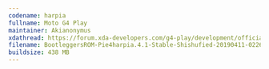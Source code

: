 ```yaml
---
codename: harpia
fullname: Moto G4 Play
maintainer: Akianonymus
xdathread: https://forum.xda-developers.com/g4-play/development/official-bootleggers-rom-t3876431
filename: BootleggersROM-Pie4harpia.4.1-Stable-Shishufied-20190411-022647.zip
buildsize: 438 MB
---
```

